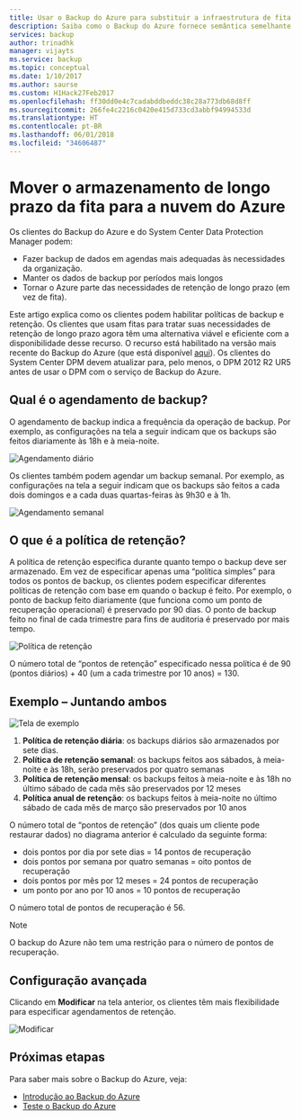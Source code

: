 ```yaml
---
title: Usar o Backup do Azure para substituir a infraestrutura de fita
description: Saiba como o Backup do Azure fornece semântica semelhante à fita que permite fazer backup e restaurar dados no Azure
services: backup
author: trinadhk
manager: vijayts
ms.service: backup
ms.topic: conceptual
ms.date: 1/10/2017
ms.author: saurse
ms.custom: H1Hack27Feb2017
ms.openlocfilehash: ff30dd0e4c7cadabddbeddc38c28a773db68d8ff
ms.sourcegitcommit: 266fe4c2216c0420e415d733cd3abbf94994533d
ms.translationtype: HT
ms.contentlocale: pt-BR
ms.lasthandoff: 06/01/2018
ms.locfileid: "34606487"
---
```

# <a name="move-your-long-term-storage-from-tape-to-the-azure-cloud"></a>Mover o armazenamento de longo prazo da fita para a nuvem do Azure
Os clientes do Backup do Azure e do System Center Data Protection Manager podem:

* Fazer backup de dados em agendas mais adequadas às necessidades da organização.
* Manter os dados de backup por períodos mais longos
* Tornar o Azure parte das necessidades de retenção de longo prazo (em vez de fita).

Este artigo explica como os clientes podem habilitar políticas de backup e retenção. Os clientes que usam fitas para tratar suas necessidades de retenção de longo prazo agora têm uma alternativa viável e eficiente com a disponibilidade desse recurso. O recurso está habilitado na versão mais recente do Backup do Azure (que está disponível [aqui](http://aka.ms/azurebackup_agent)). Os clientes do System Center DPM devem atualizar para, pelo menos, o DPM 2012 R2 UR5 antes de usar o DPM com o serviço de Backup do Azure.

## <a name="what-is-the-backup-schedule"></a>Qual é o agendamento de backup?
O agendamento de backup indica a frequência da operação de backup. Por exemplo, as configurações na tela a seguir indicam que os backups são feitos diariamente às 18h e à meia-noite.

![Agendamento diário](./media/backup-azure-backup-cloud-as-tape/dailybackupschedule.png)

Os clientes também podem agendar um backup semanal. Por exemplo, as configurações na tela a seguir indicam que os backups são feitos a cada dois domingos e a cada duas quartas-feiras às 9h30 e à 1h.

![Agendamento semanal](./media/backup-azure-backup-cloud-as-tape/weeklybackupschedule.png)

## <a name="what-is-the-retention-policy"></a>O que é a política de retenção?
A política de retenção especifica durante quanto tempo o backup deve ser armazenado. Em vez de especificar apenas uma “política simples” para todos os pontos de backup, os clientes podem especificar diferentes políticas de retenção com base em quando o backup é feito. Por exemplo, o ponto de backup feito diariamente (que funciona como um ponto de recuperação operacional) é preservado por 90 dias. O ponto de backup feito no final de cada trimestre para fins de auditoria é preservado por mais tempo.

![Política de retenção](./media/backup-azure-backup-cloud-as-tape/retentionpolicy.png)

O número total de “pontos de retenção” especificado nessa política é de 90 (pontos diários) + 40 (um a cada trimestre por 10 anos) = 130.

## <a name="example--putting-both-together"></a>Exemplo – Juntando ambos
![Tela de exemplo](./media/backup-azure-backup-cloud-as-tape/samplescreen.png)

1. **Política de retenção diária**: os backups diários são armazenados por sete dias.
2. **Política de retenção semanal**: os backups feitos aos sábados, à meia-noite e às 18h, serão preservados por quatro semanas
3. **Política de retenção mensal**: os backups feitos à meia-noite e às 18h no último sábado de cada mês são preservados por 12 meses
4. **Política anual de retenção**: os backups feitos à meia-noite no último sábado de cada mês de março são preservados por 10 anos

O número total de “pontos de retenção” (dos quais um cliente pode restaurar dados) no diagrama anterior é calculado da seguinte forma:

* dois pontos por dia por sete dias = 14 pontos de recuperação
* dois pontos por semana por quatro semanas = oito pontos de recuperação
* dois pontos por mês por 12 meses = 24 pontos de recuperação
* um ponto por ano por 10 anos = 10 pontos de recuperação

O número total de pontos de recuperação é 56.

> [!NOTE]
> O backup do Azure não tem uma restrição para o número de pontos de recuperação.
>
>

## <a name="advanced-configuration"></a>Configuração avançada
Clicando em **Modificar** na tela anterior, os clientes têm mais flexibilidade para especificar agendamentos de retenção.

![Modificar](./media/backup-azure-backup-cloud-as-tape/modify.png)

## <a name="next-steps"></a>Próximas etapas
Para saber mais sobre o Backup do Azure, veja:

* [Introdução ao Backup do Azure](backup-introduction-to-azure-backup.md)
* [Teste o Backup do Azure](backup-try-azure-backup-in-10-mins.md)
